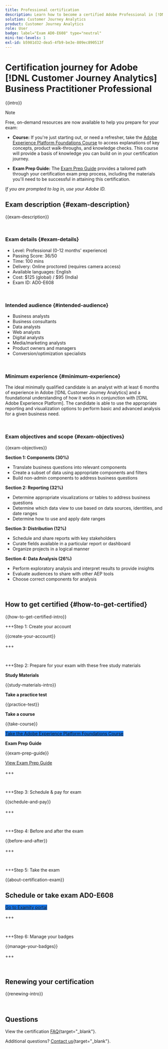 ```yaml
---
title: Professional certification
description: Learn how to become a certified Adobe Professional in [!DNL Customer Journey Analytics]
solution: Customer Journey Analytics
product: Customer Journey Analytics
role: User
badge: label="Exam AD0-E608" type="neutral"
mini-toc-levels: 1
exl-id: b5981d32-dea5-4fb9-be3e-809ec890513f
---
```

# Certification journey for Adobe [!DNL Customer Journey Analytics] Business Practitioner Professional

{{intro}}

>[!NOTE]
>
>Free, on-demand resources are now available to help you prepare for your exam:
>
>* **Course:** If you're just starting out, or need a refresher, take the [Adobe Experience Platform Foundations Course](https://app.rockinfo.com/courses/216) to access explanations of key concepts, product walk-throughs, and knowledge checks. This course will provide a basis of knowledge you can build on in your certification journey.
>
>* **Exam Prep Guide:** The [Exam Prep Guide](https://app.rockinfo.com/courses/131) provides a tailored path through your certification exam prep process, including the materials you'll need to be successful in attaining this certification.
>
>_If you are prompted to log in, use your Adobe ID._

## Exam description {#exam-description}

{{exam-description}}

<br>

### Exam details {#exam-details}

* Level: Professional (0-12 months' experience)
* Passing Score: 36/50
* Time: 100 mins
* Delivery: Online proctored (requires camera access)
* Available languages: English
* Cost: $125 (global) / $95 (India)
* Exam ID: AD0-E608

<br>

### Intended audience {#intended-audience}

* Business analysts
* Business consultants
* Data analysts
* Web analysts
* Digital analysts
* Media/marketing analysts
* Product owners and managers
* Conversion/optimization specialists

<br>

### Minimum experience {#minimum-experience}

The ideal minimally qualified candidate is an analyst with at least 6 months of experience in Adobe [!DNL Customer Journey Analytics] and a foundational understanding of how it works in conjunction with [!DNL Adobe Experience Platform]. The candidate is able to use the appropriate reporting and visualization options to perform basic and advanced analysis for a given business need.

<br>

### Exam objectives and scope {#exam-objectives}

{{exam-objectives}}

**Section 1: Components (30%)**

* Translate business questions into relevant components
* Create a subset of data using appropriate components and filters
* Build non-admin components to address business questions

**Section 2: Reporting (32%)**

* Determine appropriate visualizations or tables to address business questions
* Determine which data view to use based on data sources, identities, and date ranges
* Determine how to use and apply date ranges

**Section 3: Distribution (12%)**

* Schedule and share reports with key stakeholders
* Curate fields available in a particular report or dashboard
* Organize projects in a logical manner

**Section 4: Data Analysis (26%)**

* Perform exploratory analysis and interpret results to provide insights
* Evaluate audiences to share with other AEP tools
* Choose correct components for analysis

<br>

## How to get certified {#how-to-get-certified}

{{how-to-get-certified-intro}}

+++Step 1: Create your account

{{create-your-account}}

+++

<br>

+++Step 2: Prepare for your exam with these free study materials

**Study Materials**

{{study-materials-intro}}

**Take a practice test**

{{practice-test}}

**Take a course**

{{take-course}}

<a href="https://app.rockinfo.com/courses/216" target="_blank" class="spectrum-Button spectrum-Button--fill spectrum-Button--accent spectrum-Button--sizeM is-margin-bottom-big-big at-element-click-tracking" style="background-color:#1473E6">
                    
 <span class="spectrum-Button-label has-no-wrap">
   Take the Adobe Experience Platform Foundations Course
</span>
</a>

**Exam Prep Guide**

{{exam-prep-guide}}

[View Exam Prep Guide](https://app.rockinfo.com/courses/131)

+++ 

<br>

+++Step 3: Schedule & pay for exam

{{schedule-and-pay}}

+++

<br>

+++Step 4: Before and after the exam

{{before-and-after}}

+++

<br>

+++Step 5: Take the exam

{{about-certification-exam}}

## Schedule or take exam AD0-E608

<a href="https://www.certmetrics.com/adobe/candidate/examity_sso.aspx?eid=AD0-E608" target="_blank" class="spectrum-Button spectrum-Button--fill spectrum-Button--accent spectrum-Button--sizeM is-margin-bottom-big-big at-element-click-tracking" style="background-color:#1473E6">
                    
 <span class="spectrum-Button-label has-no-wrap">
   Go to Examity portal
</span>
</a>

+++

<br>

+++Step 6: Manage your badges

{{manage-your-badges}}

+++

<br>

## Renewing your certification

{{renewing-intro}}

<br>

## Questions

View the certification [FAQ](https://experienceleague.adobe.com/docs/certification/certification/faq.html){target="_blank"}.

Additional questions? [Contact us](mailto:certif@adobe.com){target="_blank"}.
